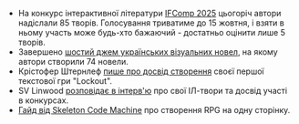 * На конкурс інтерактивної літератури [IFComp 2025](https://ifcomp.org/comp/2025) цьогоріч автори надіслали 85 творів. Голосування триватиме до 15 жовтня, і взяти в ньому участь може будь-хто бажаючий - достатньо оцінити лише 5 творів.
* Завершено [шостий джем українських візуальних новел](https://itch.io/jam/ukrainian-visual-novel-jam-6), на якому автори створили 74 новели.
* Крістофер Штернлеф [пише про досвід створення](https://entropicthoughts.com/lessons-from-creating-first-text-adventure) своєї першої текстової гри "Lockout".
* SV Linwood [розповідає в інтерв'ю](https://the-rosebush.com/2025/07/interview-with-sv-linwood/) про свої ІЛ-твори та досвід участі в конкурсах.
* [Гайд від Skeleton Code Machine](https://www.skeletoncodemachine.com/p/one-page-rpg) про створення RPG на одну сторінку.
